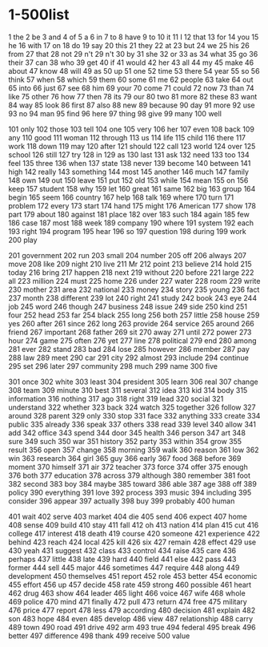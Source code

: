 # 1-500list

1   the
2   be
3   and
4   of
5   a
6   in
7   to
8   have
9   to
10   it
11   I
12   that
13   for
14   you
15   he
16   with
17   on
18   do
19   say
20   this
21   they
22   at
23   but
24   we
25   his
26   from
27   that
28   not
29   n't
29   n't
30   by
31   she
32   or
33   as
34   what
35   go
36   their
37   can
38   who
39   get
40   if
41   would
42   her
43   all
44   my
45   make
46   about
47   know
48   will
49   as
50   up
51   one
52   time
53   there
54   year
55   so
56   think
57   when
58   which
59   them
60   some
61   me
62   people
63   take
64   out
65   into
66   just
67   see
68   him
69   your
70   come
71   could
72   now
73   than
74   like
75   other
76   how
77   then
78   its
79   our
80   two
81   more
82   these
83   want
84   way
85   look
86   first
87   also
88   new
89   because
90   day
91   more
92   use
93   no
94   man
95   find
96   here
97   thing
98   give
99   many
100   well

101   only
102   those
103   tell
104   one
105   very
106   her
107   even
108   back
109   any
110   good
111   woman
112   through
113   us
114   life
115   child
116   there
117   work
118   down
119   may
120   after
121   should
122   call
123   world
124   over
125   school
126   still
127   try
128   in
129   as
130   last
131   ask
132   need
133   too
134   feel
135   three
136   when
137   state
138   never
139   become
140   between
141   high
142   really
143   something
144   most
145   another
146   much
147   family
148   own
149   out
150   leave
151   put
152   old
153   while
154   mean
155   on
156   keep
157   student
158   why
159   let
160   great
161   same
162   big
163   group
164   begin
165   seem
166   country
167   help
168   talk
169   where
170   turn
171   problem
172   every
173   start
174   hand
175   might
176   American
177   show
178   part
179   about
180   against
181   place
182   over
183   such
184   again
185   few
186   case
187   most
188   week
189   company
190   where
191   system
192   each
193   right
194   program
195   hear
196   so
197   question
198   during
199   work
200   play

201   government
202   run
203   small
204   number
205   off
206   always
207   move
208   like
209   night
210   live
211   Mr
212   point
213   believe
214   hold
215   today
216   bring
217   happen
218   next
219   without
220   before
221   large
222   all
223   million
224   must
225   home
226   under
227   water
228   room
229   write
230   mother
231   area
232   national
233   money
234   story
235   young
236   fact
237   month
238   different
239   lot
240   right
241   study
242   book
243   eye
244   job
245   word
246   though
247   business
248   issue
249   side
250   kind
251   four
252   head
253   far
254   black
255   long
256   both
257   little
258   house
259   yes
260   after
261   since
262   long
263   provide
264   service
265   around
266   friend
267   important
268   father
269   sit
270   away
271   until
272   power
273   hour
274   game
275   often
276   yet
277   line
278   political
279   end
280   among
281   ever
282   stand
283   bad
284   lose
285   however
286   member
287   pay
288   law
289   meet
290   car
291   city
292   almost
293   include
294   continue
295   set
296   later
297   community
298   much
299   name
300   five

301   once
302   white
303   least
304   president
305   learn
306   real
307   change
308   team
309   minute
310   best
311   several
312   idea
313   kid
314   body
315   information
316   nothing
317   ago
318   right
319   lead
320   social
321   understand
322   whether
323   back
324   watch
325   together
326   follow
327   around
328   parent
329   only
330   stop
331   face
332   anything
333   create
334   public
335   already
336   speak
337   others
338   read
339   level
340   allow
341   add
342   office
343   spend
344   door
345   health
346   person
347   art
348   sure
349   such
350   war
351   history
352   party
353   within
354   grow
355   result
356   open
357   change
358   morning
359   walk
360   reason
361   low
362   win
363   research
364   girl
365   guy
366   early
367   food
368   before
369   moment
370   himself
371   air
372   teacher
373   force
374   offer
375   enough
376   both
377   education
378   across
379   although
380   remember
381   foot
382   second
383   boy
384   maybe
385   toward
386   able
387   age
388   off
389   policy
390   everything
391   love
392   process
393   music
394   including
395   consider
396   appear
397   actually
398   buy
399   probably
400   human

401   wait
402   serve
403   market
404   die
405   send
406   expect
407   home
408   sense
409   build
410   stay
411   fall
412   oh
413   nation
414   plan
415   cut
416   college
417   interest
418   death
419   course
420   someone
421   experience
422   behind
423   reach
424   local
425   kill
426   six
427   remain
428   effect
429   use
430   yeah
431   suggest
432   class
433   control
434   raise
435   care
436   perhaps
437   little
438   late
439   hard
440   field
441   else
442   pass
443   former
444   sell
445   major
446   sometimes
447   require
448   along
449   development
450   themselves
451   report
452   role
453   better
454   economic
455   effort
456   up
457   decide
458   rate
459   strong
460   possible
461   heart
462   drug
463   show
464   leader
465   light
466   voice
467   wife
468   whole
469   police
470   mind
471   finally
472   pull
473   return
474   free
475   military
476   price
477   report
478   less
479   according
480   decision
481   explain
482   son
483   hope
484   even
485   develop
486   view
487   relationship
488   carry
489   town
490   road
491   drive
492   arm
493   true
494   federal
495   break
496   better
497   difference
498   thank
499   receive
500   value
